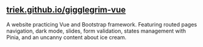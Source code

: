 ## [triek.github.io/gigglegrim-vue](https://triek.github.io/gigglegrim-vue/)
A website practicing Vue and Bootstrap framework. Featuring routed pages navigation, dark mode, slides, form validation, states management with Pinia, and an uncanny content about ice cream.

